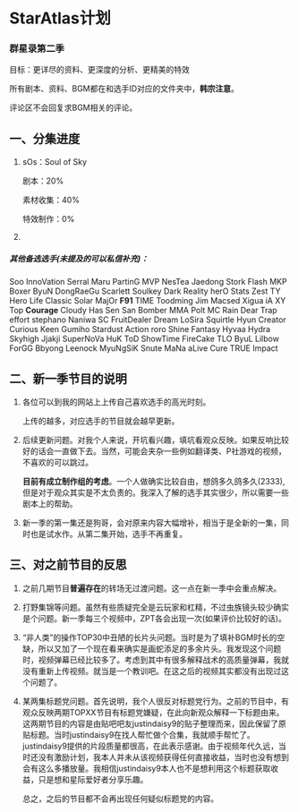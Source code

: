 # StarAtlas计划

### 群星录第二季

目标：更详尽的资料、更深度的分析、更精美的特效

所有剧本、资料、BGM都在和选手ID对应的文件夹中，**韩宗注意**。

评论区不会回复求BGM相关的评论。

## 一、分集进度

1. sOs：Soul of Sky

   剧本：20%

   素材收集：40%

   特效制作：0%

2. 



##### 其他备选选手(未提及的可以私信补充)：

Soo InnoVation Serral  Maru PartinG MVP NesTea Jaedong Stork Flash MKP Boxer ByuN DongRaeGu Scarlett Soulkey  Dark Reality herO Stats Zest TY Hero Life Classic  Solar MajOr **F91** TIME Toodming Jim Macsed Xigua iA XY Top **Courage** Cloudy Has Sen San Bomber MMA Polt MC Rain Dear Trap effort stephano Naniwa SC FruitDealer Dream LoSira Squirtle Hyun Creator Curious  Keen  Gumiho Stardust Action roro Shine Fantasy Hyvaa Hydra Skyhigh Jjakji SuperNoVa HuK ToD ShowTime  FireCake TLO ByuL 	Lilbow ForGG Bbyong Leenock 	MyuNgSiK Snute MaNa aLive Cure TRUE  Impact 



## 二、新一季节目的说明

1. 各位可以到我的网站上上传自己喜欢选手的高光时刻。

   上传的越多，对应选手的节目就会越早更新。

2. 后续更新问题。对我个人来说，开坑看兴趣，填坑看观众反映。如果反响比较好的话会一直做下去。当然，可能会夹杂一些例如翻译类、P社游戏的视频，不喜欢的可以跳过。

   **目前有成立制作组的考虑**。一个人做确实比较自由，想鸽多久鸽多久(2333),但是对于观众其实是不太负责的。我深入了解的选手其实很少，所以需要一些剧本上的帮助。

3. 新一季的第一集还是狗哥，会对原来内容大幅增补，相当于是全新的一集，同时也是试水作。从第二集开始，选手不再重复。

## 三、对之前节目的反思

1. 之前几期节目**普遍存在**的转场无过渡问题。这一点在新一季中会重点解决。

2. 打野集锦等问题。虽然有些质疑完全是云玩家和杠精，不过虫族镜头较少确实是个问题。新一季每三个视频中，ZPT各会出现一次(如果评价比较好的话)。

3. “非人类”的操作TOP30中丑陋的长片头问题。当时是为了填补BGM时长的空缺，所以又加了一个现在看来确实是画蛇添足的多余片头。我发现这个问题时，视频弹幕已经比较多了。考虑到其中有很多解释战术的高质量弹幕，我就没有重新上传视频。就当是一个教训吧。在这之后的视频其实都没有出现过这个问题了。

4. 某两集标题党问题。首先说明，我个人很反对标题党行为。之前的节目中，有观众反映两期TOPXX节目有标题党嫌疑，在此向新观众解释一下标题由来。这两期节目的内容是由贴吧吧友justindaisy9的贴子整理而来，因此保留了原贴标题。当时justindaisy9在找人帮忙做个合集，我就顺手帮忙了。justindaisy9提供的片段质量都很高，在此表示感谢。由于视频年代久远，当时还没有激励计划，我本人并未从该视频获得任何直接收益，当时也没有想到会有这么多播放量。我相信justindaisy9本人也不是想利用这个标题获取收益，只是想和星际爱好者分享乐趣。

   总之，之后的节目都不会再出现任何疑似标题党的内容。